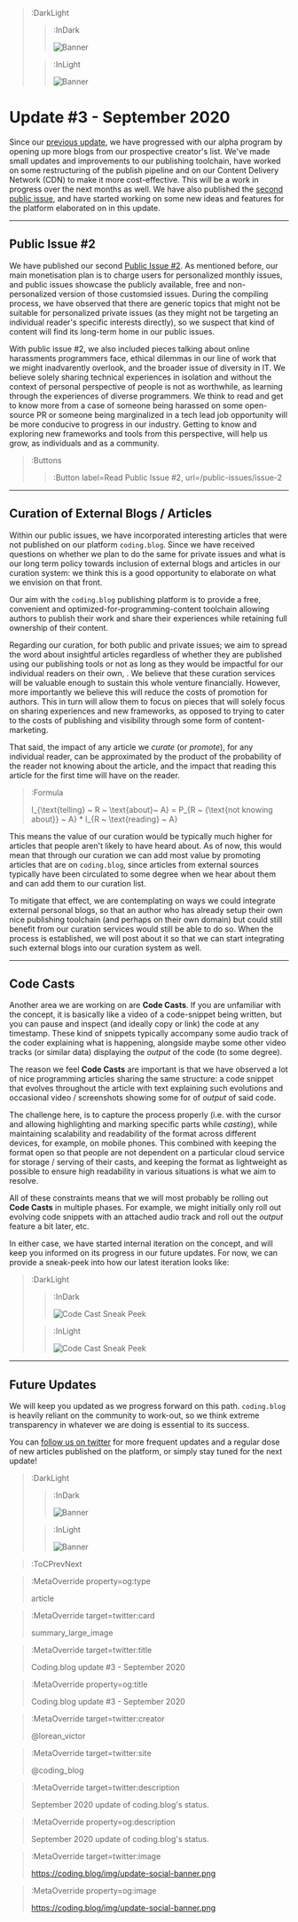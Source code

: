 > :DarkLight
> > :InDark
> >
> > ![Banner](/img/update-banner-dark.svg)
>
> > :InLight
> >
> > ![Banner](/img/update-banner.svg)

# Update #3 -  September 2020

Since our [previous update](/updates/update-2), we have progressed with our alpha program by opening up more blogs
from our prospective creator's list. We've made small updates and improvements to our publishing toolchain, have
worked on some restructuring of the publish pipeline and on our Content Delivery Network (CDN) to make it more cost-effective. This will be a work in progress over the next months as well. We have also published the [second public issue](/public-issues/issue-2), and have
started working on some new ideas and features for the platform elaborated on in this update.

---

## Public Issue #2

We have published our second [Public Issue #2](/public-issues/issue-2). As mentioned before, our main monetisation plan
is to charge users for personalized monthly issues, and public issues showcase the publicly available, free and non-personalized
version of those customsied issues. During the compiling process, we have observed that there are generic topics that might not be suitable
for personalized private issues (as they might not be targeting an individual reader's specific interests directly),
so we suspect that kind of content will find its long-term home in our public issues.

With public issue #2, we also included pieces talking about online harassments programmers face,
ethical dilemmas in our line of work that we might inadvarently overlook, and the broader issue of diversity in IT.
We believe solely sharing technical experiences in isolation and without the context of personal perspective of
people is not as worthwhile, as learning through the experiences of diverse programmers. We think to read and get to know more from a case of
someone being harassed on some open-source PR or someone being marginalized in a tech lead job opportunity will be more conducive to progress in our industry. Getting to know and exploring new frameworks and tools from this perspective, will help us grow, as individuals and as a community.

> :Buttons
> > :Button label=Read Public Issue #2, url=/public-issues/issue-2

---

## Curation of External Blogs / Articles

Within our public issues, we have incorporated interesting articles that were not published on our platform `coding.blog`.
Since we have received questions on whether we plan to do the same for private issues and what is our long term policy
towards inclusion of external blogs and articles in our curation system: we think this is a good opportunity to elaborate
on what we envision on that front.

Our aim with the `coding.blog` publishing platform is to provide a free, convenient and optimized-for-programming-content
toolchain allowing authors to publish their work and share their experiences while retaining full ownership of their content.

Regarding our curation, for both public and private issues; we aim to spread the word about insightful articles regardless of whether they are published using our publishing tools or not as long as they would be impactful for our individual readers on their own, .
We believe that these curation services will be valuable enough to sustain this whole venture financially. However, more importantly
we believe this will reduce the costs of promotion for authors. This in turn will allow them to focus on pieces that will solely focus on sharing experiences and new frameworks, as opposed to trying to cater to the costs of publishing and visibility through some form of content-marketing.

That said, the impact of any article we _curate_ (or _promote_), for any individual reader,
can be approximated by the product of the probability of the reader not knowing about the article,
and the impact that reading this article for the first time will have on the reader.

> :Formula
>
> I_{\text{telling} ~ R ~ \text{about}~ A} = P_{R ~ {\text{not knowing about}} ~ A} * I_{R ~ \text{reading} ~ A}

This means the value of our curation would be typically much higher for articles that people aren't likely
to have heard about. As of now, this would mean that through our curation we can add most value
by promoting articles that are on `coding.blog`, since articles from external sources typically have been circulated
to some degree when we hear about them and can add them to our curation list.

To mitigate that effect, we are contemplating on ways we could integrate external personal blogs, so that an author
who has already setup their own nice publishing toolchain (and perhaps on their own domain) but could still benefit from
our curation services would still be able to do so. When the process is established, we will post about it so that we can
start integrating such external blogs into our curation system as well.

---

## Code Casts

Another area we are working on are **Code Casts**. If you are unfamiliar with the concept, it is basically like a video
of a code-snippet being written, but you can pause and inspect (and ideally copy or link) the code at any timestamp.
These kind of snippets typically accompany some audio track of the coder explaining what is happening, alongside maybe some
other video tracks (or similar data) displaying the _output_ of the code (to some degree).

The reason we feel **Code Casts** are important is that we have observed a lot of nice programming articles sharing the same
structure: a code snippet that evolves throughout the article with text explaining such evolutions and occasional video / screenshots
showing some for of _output_ of said code.

The challenge here, is to capture the process properly (i.e. with the cursor and allowing highlighting and marking specific
parts while _casting_), while maintaining scalability and readability of the format across different devices, for example,
on mobile phones. This combined with keeping the format open so that people are not dependent on a particular cloud service
for storage / serving of their casts, and keeping the format as lightweight as possible to ensure high readability
in various situations is what we aim to resolve.

All of these constraints means that we will most probably be rolling out **Code Casts** in multiple phases. For example, we
might initially only roll out evolving code snippets with an attached audio track and roll out the _output_ feature a bit later,
etc.

In either case, we have started internal iteration on the concept, and will keep you informed on its progress in our future updates.
For now, we can provide a sneak-peek into how our latest iteration looks like:

> :DarkLight
> > :InDark
> >
> > ![Code Cast Sneak Peek](/img/blogs/codecast-screen-dark.svg)
>
> > :InLight
> >
> > ![Code Cast Sneak Peek](/img/blogs/codecast-screen-light.svg)

---

## Future Updates

We will keep you updated as we progress forward on this path. `coding.blog` is heavily
reliant on the community to work-out, so we think extreme transparency in whatever we are doing
is essential to its success.

You can [follow us on twitter](https://twitter.com/coding_blog) for more frequent updates and a regular dose
of new articles published on the platform, or simply stay tuned for the next update!

> :DarkLight
> > :InDark
> >
> > ![Banner](/img/figure4-dark.svg)
>
> > :InLight
> >
> > ![Banner](/img/figure4.svg)

> :ToCPrevNext

> :MetaOverride property=og:type
>
> article

> :MetaOverride target=twitter:card
>
> summary_large_image

> :MetaOverride target=twitter:title
>
> Coding.blog update #3 - September 2020

> :MetaOverride property=og:title
>
> Coding.blog update #3 - September 2020

> :MetaOverride target=twitter:creator
>
> @lorean_victor

> :MetaOverride target=twitter:site
>
> @coding_blog

> :MetaOverride target=twitter:description
>
> September 2020 update of coding.blog's status.

> :MetaOverride property=og:description
>
> September 2020 update of coding.blog's status.

> :MetaOverride target=twitter:image
>
> https://coding.blog/img/update-social-banner.png

> :MetaOverride property=og:image
>
> https://coding.blog/img/update-social-banner.png
